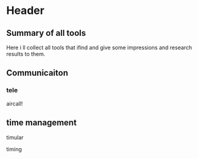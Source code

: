 <!-- TITLE: Tools -->
<!-- SUBTITLE: A quick summary of Tools -->

# Header

## Summary of all tools

Here i ll collect all tools that ifind and give some impressions and research results to them. 


## Communicaiton

### tele


aircall!

## time management

timular

timing 